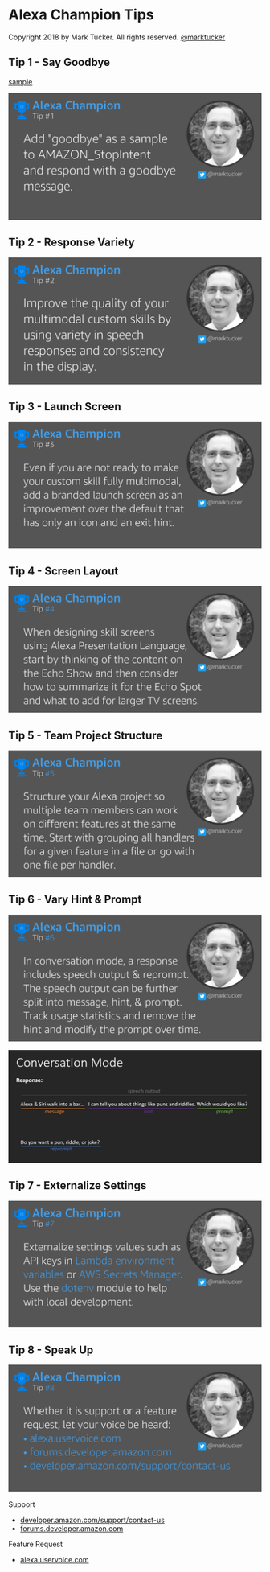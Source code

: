 # Alexa Champion Tips
Copyright 2018 by Mark Tucker. All rights reserved. 
[@marktucker](https://twitter.com/marktucker)

## Tip 1 - Say Goodbye
[sample](https://gist.github.com/rmtuckerphx/4c5b4ef78c7fd52ea05109418876b96f)

![Add goodbye as a sample to AMAZON_StopIntent and respond with a goodbye message.](tips/tip1.png "Tip 1")

## Tip 2 - Response Variety
![Improve the quality of your multimodal custom skills by using variety in speech responses and consistency in the display.](tips/tip2.png "Tip 2")

## Tip 3 - Launch Screen
![Even if you are not ready to make your custom skill fully multimodal, add a branded launch screen as an improvement over the default that has only an icon and an exit hint.](tips/tip3.png "Tip 3")

## Tip 4 - Screen Layout
![When designing skill screens using Alexa Presentation Language, start by thinking of the content on the Echo Show and then consider how to summarize it for the Echo Spot and what to add for larger TV screens.](tips/tip4.png "Tip 4")

## Tip 5 - Team Project Structure
![Structure your Alexa project so multiple team members can work on different features at the same time. Start with grouping all handlers for a given feature in a file or go with one file per handler.](tips/tip5.png "Tip 5")

## Tip 6 - Vary Hint & Prompt
![In conversation mode, a response includes speech output & reprompt. The speech output can be further split into message, hint, & prompt. Track usage statistics and remove the hint and modify the prompt over time.](tips/tip6.png "Tip 6")

![Sample of output text split into message, hint, and prompt.](assets/tip6-sample.png "Tip 6 - Sample")

## Tip 7 - Externalize Settings
![Externalize settings values such as API keys in Lambda environment variables or AWS Secrets Manager. Use the dotenv module to help with local development.](tips/tip7.png "Tip 7")

## Tip 8 - Speak Up
![Whether it is support of a feature request, let your voice be heard.](tips/tip8.png "Tip 8")

Support
- [developer.amazon.com/support/contact-us](https://developer.amazon.com/support/contact-us)
- [forums.developer.amazon.com](https://forums.developer.amazon.com)

Feature Request
- [alexa.uservoice.com](https://alexa.uservoice.com)
